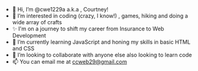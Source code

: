 - 👋 Hi, I’m @cwe1229a a.k.a , Courtney!
- 👀 I’m interested in coding (crazy, I know!) , games, hiking and doing a wide array of crafts
- ✨ I'm on a journey to shift my career from Insurance to Web Development
- 🌱 I’m currently learning JavaScript and honing my skills in basic HTML and CSS
- 💞️ I’m looking to collaborate with anyone else also looking to learn code
- 📫 You can email me at ccweb29@gmail.com 

<!---
cwe1229a/cwe1229a is a ✨ special ✨ repository because its `README.md` (this file) appears on your GitHub profile.
You can click the Preview link to take a look at your changes.
--->
